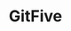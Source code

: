 ---
title: "GitFive"
description: "OSINT investigation tool for GitHub that helps gather information about users, organizations, and repositories for security research."
platforms: ["linux", "macos", "docker", "cli"]
categories: ["OSINT"]
tags: ["github-reconnaissance", "user-enumeration", "information-gathering", "repository-analysis", "git-intelligence"]
github: "https://github.com/mxrch/GitFive"
documentation: "https://github.com/mxrch/GitFive/blob/master/README.md"
---